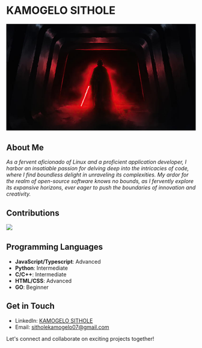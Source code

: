 # KAMOGELO SITHOLE

![Darth Vader](public/darth-vader.jpg)

## About Me

*As a fervent aficionado of Linux and a proficient application developer, I harbor an insatiable passion for delving deep into the intricacies of code, where I find boundless delight in unraveling its complexities. My ardor for the realm of open-source software knows no bounds, as I fervently explore its expansive horizons, ever eager to push the boundaries of innovation and creativity.*

## Contributions

![](https://github-readme-streak-stats.herokuapp.com/?user=K4MOGELO&theme=react&hide_border=false)

## Programming Languages

- **JavaScript/Typescript**: Advanced
- **Python**: Intermediate
- **C/C++**: Intermediate
- **HTML/CSS**: Advanced
- **GO**: Beginner

## Get in Touch

- LinkedIn: [KAMOGELO SITHOLE](https://www.linkedin.com/in/kamogelosithole/)
- Email: sitholekamogelo07@gmail.com

Let's connect and collaborate on exciting projects together!
